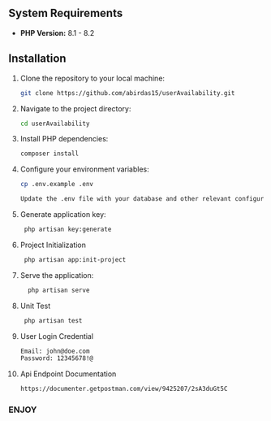 ## System Requirements

- **PHP Version:** 8.1 - 8.2

## Installation

1. Clone the repository to your local machine:

   ```bash
   git clone https://github.com/abirdas15/userAvailability.git

2. Navigate to the project directory:

   ```bash
   cd userAvailability

3. Install PHP dependencies:

   ```bash
   composer install

4. Configure your environment variables:

    ```bash
    cp .env.example .env

    Update the .env file with your database and other relevant configurations.

5. Generate application key:

   ```bash
    php artisan key:generate

6. Project Initialization

   ```bash
    php artisan app:init-project


7. Serve the application:
   ```bash
     php artisan serve
   
8. Unit Test
    ```bash
     php artisan test
   
9. User Login Credential
     ```bash
    Email: john@doe.com
    Password: 12345678!@

10. Api Endpoint Documentation
     ```bash
    https://documenter.getpostman.com/view/9425207/2sA3duGt5C
    

### ENJOY 
